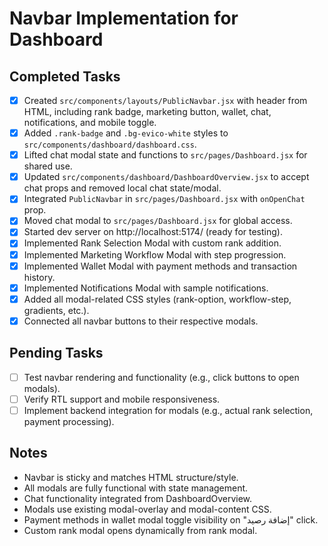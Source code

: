 # Navbar Implementation for Dashboard

## Completed Tasks
- [x] Created `src/components/layouts/PublicNavbar.jsx` with header from HTML, including rank badge, marketing button, wallet, chat, notifications, and mobile toggle.
- [x] Added `.rank-badge` and `.bg-evico-white` styles to `src/components/dashboard/dashboard.css`.
- [x] Lifted chat modal state and functions to `src/pages/Dashboard.jsx` for shared use.
- [x] Updated `src/components/dashboard/DashboardOverview.jsx` to accept chat props and removed local chat state/modal.
- [x] Integrated `PublicNavbar` in `src/pages/Dashboard.jsx` with `onOpenChat` prop.
- [x] Moved chat modal to `src/pages/Dashboard.jsx` for global access.
- [x] Started dev server on http://localhost:5174/ (ready for testing).
- [x] Implemented Rank Selection Modal with custom rank addition.
- [x] Implemented Marketing Workflow Modal with step progression.
- [x] Implemented Wallet Modal with payment methods and transaction history.
- [x] Implemented Notifications Modal with sample notifications.
- [x] Added all modal-related CSS styles (rank-option, workflow-step, gradients, etc.).
- [x] Connected all navbar buttons to their respective modals.

## Pending Tasks
- [ ] Test navbar rendering and functionality (e.g., click buttons to open modals).
- [ ] Verify RTL support and mobile responsiveness.
- [ ] Implement backend integration for modals (e.g., actual rank selection, payment processing).

## Notes
- Navbar is sticky and matches HTML structure/style.
- All modals are fully functional with state management.
- Chat functionality integrated from DashboardOverview.
- Modals use existing modal-overlay and modal-content CSS.
- Payment methods in wallet modal toggle visibility on "إضافة رصيد" click.
- Custom rank modal opens dynamically from rank modal.
